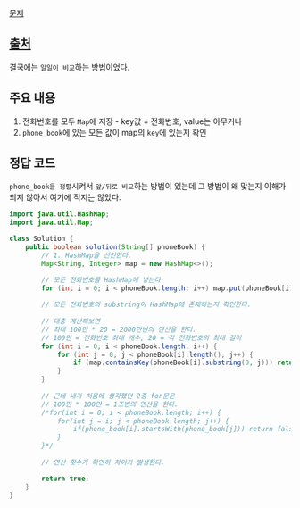 [문제](https://school.programmers.co.kr/learn/courses/30/lessons/42577?language=java)

## [출처](https://coding-grandpa.tistory.com/entry/%ED%94%84%EB%A1%9C%EA%B7%B8%EB%9E%98%EB%A8%B8%EC%8A%A4-%EC%A0%84%ED%99%94%EB%B2%88%ED%98%B8-%EB%AA%A9%EB%A1%9D-%ED%95%B4%EC%8B%9C-Lv-2-%EC%9E%90%EB%B0%94-Java)

결국에는 `일일이 비교`하는 방법이었다.

## 주요 내용

1) 전화번호를 모두 `Map`에 저장 - key값 = 전화번호, value는 아무거나
2) `phone_book`에 있는 모든 값이 map의 `key`에 있는지 확인

## 정답 코드

`phone_book을 정렬`시켜서 `앞/뒤로 비교`하는 방법이 있는데 그 방법이 왜 맞는지 이해가 되지 않아서 여기에 적지는 않았다. 

``` java
import java.util.HashMap;
import java.util.Map;

class Solution {
    public boolean solution(String[] phoneBook) {
        // 1. HashMap을 선언한다.
        Map<String, Integer> map = new HashMap<>();

        // 모든 전화번호를 HashMap에 넣는다.
        for (int i = 0; i < phoneBook.length; i++) map.put(phoneBook[i], i);
        
        // 모든 전화번호의 substring이 HashMap에 존재하는지 확인한다.
        
        // 대충 계산해보면 
        // 최대 100만 * 20 = 2000만번의 연산을 한다. 
        // 100만 = 전화번호 최대 개수, 20 = 각 전화번호의 최대 길이
        for (int i = 0; i < phoneBook.length; i++) {
            for (int j = 0; j < phoneBook[i].length(); j++) {
                if (map.containsKey(phoneBook[i].substring(0, j))) return false; 
            }
        }
                    
        // 근데 내가 처음에 생각했던 2중 for문은
        // 100만 * 100만 = 1조번의 연산을 한다.
        /*for(int i = 0; i < phoneBook.length; i++) {
            for(int j = i; j < phoneBook.length; j++) {
                if(phone_book[i].startsWith(phone_book[j])) return false;
            }
        }*/
        
        // 연산 횟수가 확연히 차이가 발생한다.

        return true;
    }
}
```
